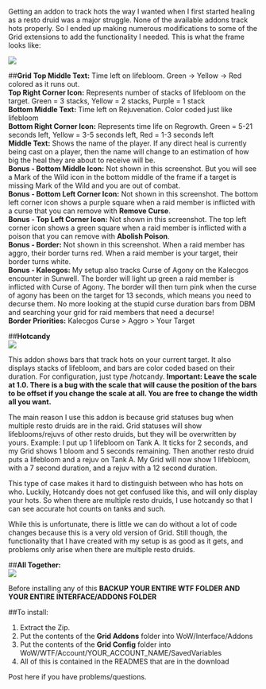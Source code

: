 Getting an addon to track hots the way I wanted when I first started healing as a resto druid was a major struggle. None of the available addons track hots properly. So I ended up making numerous modifications to some of the Grid extensions to add the functionality I needed. This is what the frame looks like:

![](http://puu.sh/mrxaH/f2ecc2d2e2.png)

##**Grid**
**Top Middle Text:** Time left on lifebloom. Green -> Yellow -> Red colored as it runs out.  
**Top Right Corner Icon:** Represents number of stacks of lifebloom on the target. Green = 3 stacks, Yellow = 2 stacks, Purple = 1 stack  
**Bottom Middle Text:** Time left on Rejuvenation. Color coded just like lifebloom  
**Bottom Right Corner Icon:** Represents time life on Regrowth. Green = 5-21 seconds left, Yellow = 3-5 seconds left, Red = 1-3 seconds left  
**Middle Text:** Shows the name of the player. If any direct heal is currently being cast on a player, then the name will change to an estimation of how big the heal they are about to receive will be.  
**Bonus - Bottom Middle Icon:** Not shown in this screenshot. But you will see a Mark of the Wild icon in the bottom middle of the frame if a target is missing Mark of the Wild and you are out of combat.  
**Bonus - Bottom Left Corner Icon:** Not shown in this screenshot. The bottom left corner icon shows a purple square when a raid member is inflicted with a curse that you can remove with **Remove Curse**.  
**Bonus - Top Left Corner Icon:** Not shown in this screenshot. The top left corner icon shows a green square when a raid member is inflicted with a poison that you can remove with **Abolish Poison**.  
**Bonus - Border:** Not shown in this screenshot. When a raid member has aggro, their border turns red. When a raid member is your target, their border turns white.  
**Bonus - Kalecgos:** My setup also tracks Curse of Agony on the Kalecgos encounter in Sunwell. The border will light up green a raid member is inflicted with Curse of Agony. The border will then turn pink when the curse of agony has been on the target for 13 seconds, which means you need to decurse them. No more looking at the stupid curse duration bars from DBM and searching your grid for raid members that need a decurse!  
**Border Priorities:** Kalecgos Curse > Aggro > Your Target  

##**Hotcandy**  
![](https://i.imgur.com/H3e3wEG.png)  

This addon shows bars that track hots on your current target. It also displays stacks of lifebloom, and bars are color coded based on their duration. For configuration, just type /hotcandy. **Important: Leave the scale at 1.0. There is a bug with the scale that will cause the position of the bars to be offset if you change the scale at all. You are free to change the width all you want.**  

The main reason I use this addon is because grid statuses bug when multiple resto druids are in the raid. Grid statuses will show lifeblooms/rejuvs of other resto druids, but they will be overwritten by yours. Example: I put up 1 lifebloom on Tank A. It ticks for 2 seconds, and my Grid shows 1 bloom and 5 seconds remaining. Then another resto druid puts a lifebloom and a rejuv on Tank A. My Grid will now show 1 lifebloom, with a 7 second duration, and a rejuv with a 12 second duration.  

This type of case makes it hard to distinguish between who has hots on who. Luckily, Hotcandy does not get confused like this, and will only display your hots. So when there are multiple resto druids, I use hotcandy so that I can see accurate hot counts on tanks and such.  

While this is unfortunate, there is little we can do without a lot of code changes because this is a very old version of Grid. Still though, the functionality that I have created with my setup is as good as it gets, and problems only arise when there are multiple resto druids.  

##**All Together:**  
![](https://i.imgur.com/yPWVpLV.png)

Before installing any of this **BACKUP YOUR ENTIRE WTF FOLDER AND YOUR ENTIRE INTERFACE/ADDONS FOLDER**  

##To install:  
1. Extract the Zip.  
2. Put the contents of the **Grid Addons** folder into WoW/Interface/Addons  
3. Put the contents of the **Grid Config** folder into WoW/WTF/Account/YOUR_ACCOUNT_NAME/SavedVariables  
4. All of this is contained in the READMES that are in the download  
  
Post here if you have problems/questions.  
